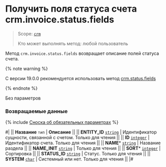 # Получить поля статуса счета crm.invoice.status.fields

> Scope: [`crm`](../../../scopes/permissions.md)
>
> Кто может выполнять метод: любой пользователь

Метод `crm.invoice.status.fields` возвращает описание полей статуса счета.

{% note warning %}

С версии 19.0.0 рекомендуется использовать метод [crm.status.fields](../../../crm/status/crm-status-fields.md)

{% endnote %}

Без параметров

### Возвращаемые данные

{% include [Сноска об обязательных параметрах](../../../../_includes/required.md) %}

#|
|| **Название**
`тип` | **Описание** ||
|| **ENTITY_ID**
[`string`](../../../data-types.md) | Идентификатор сущности, связанной с счетом. Только для чтения ||
|| **ID**
[`integer`](../../../data-types.md) | Идентификатор счета. Только для чтения  ||
|| **NAME***
[`string`](../../../data-types.md) | Название раздела  ||
|| **NAME_INIT**
[`string`](../../../data-types.md) | Только для чтения  ||
|| **SORT***
[`integer`](../../../data-types.md) | Сортировка  ||
|| **STATUS_ID**
[`string`](../../../data-types.md) | Статус. Только для чтения  ||
|| **SYSTEM**
[`char`](../../../data-types.md) | Системный или нет. Только для чтения ||
|#

